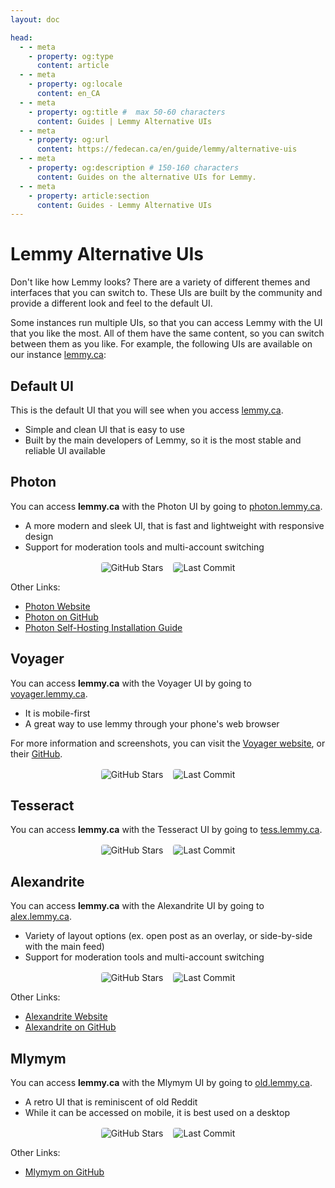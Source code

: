 ```yaml
---
layout: doc

head:
  - - meta
    - property: og:type
      content: article
  - - meta
    - property: og:locale
      content: en_CA
  - - meta
    - property: og:title #  max 50-60 characters
      content: Guides | Lemmy Alternative UIs
  - - meta
    - property: og:url
      content: https://fedecan.ca/en/guide/lemmy/alternative-uis
  - - meta
    - property: og:description # 150-160 characters
      content: Guides on the alternative UIs for Lemmy.
  - - meta
    - property: article:section
      content: Guides - Lemmy Alternative UIs
---
```


# Lemmy Alternative UIs

Don't like how Lemmy looks? There are a variety of different themes and interfaces that you can switch to. These UIs are built by the community and provide a different look and feel to the default UI. 

Some instances run multiple UIs, so that you can access Lemmy with the UI that you like the most. All of them have the same content, so you can switch between them as you like. For example, the following UIs are available on our instance [lemmy.ca](https://lemmy.ca):

## Default UI

This is the default UI that you will see when you access [lemmy.ca](https://lemmy.ca). 

- Simple and clean UI that is easy to use
- Built by the main developers of Lemmy, so it is the most stable and reliable UI available

<ThemedImage 
    lightImageUrl="/gallery/lemmy-screenshots/desktop/desktop-L1_default.png"
    darkImageUrl="/gallery/lemmy-screenshots/desktop/desktop-D1_default.png"
/>

## Photon

You can access **lemmy.ca** with the Photon UI by going to [photon.lemmy.ca](https://photon.lemmy.ca/).

- A more modern and sleek UI, that is fast and lightweight with responsive design
- Support for moderation tools and multi-account switching

<ThemedImage 
    lightImageUrl="/gallery/lemmy-screenshots/desktop/desktop-L2_photon.png"
    darkImageUrl="/gallery/lemmy-screenshots/desktop/desktop-D2_photon.png"
/>

<div class="shields-container">
  <img src="https://img.shields.io/github/stars/Xyphyn/photon?style=flat-square" alt="GitHub Stars" />
  <img src="https://img.shields.io/github/last-commit/Xyphyn/photon?style=flat-square" alt="Last Commit" />
</div>

Other Links:
- [Photon Website](https://phtn.app/)
- [Photon on GitHub](https://github.com/Xyphyn/photon)
- [Photon Self-Hosting Installation Guide](https://github.com/Xyphyn/photon?tab=readme-ov-file#self-hosting)

## Voyager

You can access **lemmy.ca** with the Voyager UI by going to [voyager.lemmy.ca](https://voyager.lemmy.ca/). 

- It is mobile-first
- A great way to use lemmy through your phone's web browser

For more information and screenshots, you can visit the [Voyager website](https://vger.app/posts/lemmy.world/all), or their [GitHub](https://github.com/aeharding/voyager?tab=readme-ov-file#voyager).

<div class="shields-container">
  <img src="https://img.shields.io/github/stars/aeharding/voyager?style=flat-square" alt="GitHub Stars" />
  <img src="https://img.shields.io/github/last-commit/aeharding/voyager?style=flat-square" alt="Last Commit" />
</div>

## Tesseract

You can access **lemmy.ca** with the Tesseract UI by going to [tess.lemmy.ca](https://tess.lemmy.ca/).

<ThemedImage 
    lightImageUrl="/gallery/lemmy-screenshots/desktop/desktop-L3_tesseract.png"
    darkImageUrl="/gallery/lemmy-screenshots/desktop/desktop-D3_tesseract.png"
/>

<div class="shields-container">
  <img src="https://img.shields.io/github/stars/asimons04/tesseract?style=flat-square" alt="GitHub Stars" />
  <img src="https://img.shields.io/github/last-commit/asimons04/tesseract?style=flat-square" alt="Last Commit" />
</div>

## Alexandrite

You can access **lemmy.ca** with the Alexandrite UI by going to [alex.lemmy.ca](https://alex.lemmy.ca/).

- Variety of layout options (ex. open post as an overlay, or side-by-side with the main feed)
- Support for moderation tools and multi-account switching

<ThemedImage 
    lightImageUrl="/gallery/lemmy-screenshots/desktop/desktop-L4_alexandrite.png"
    darkImageUrl="/gallery/lemmy-screenshots/desktop/desktop-D4_alexandrite.png"
/>

<div class="shields-container">
  <img src="https://img.shields.io/github/stars/sheodox/alexandrite?style=flat-square" alt="GitHub Stars" />
  <img src="https://img.shields.io/github/last-commit/sheodox/alexandrite?style=flat-square" alt="Last Commit" />
</div>

Other Links:

- [Alexandrite Website](https://alexandrite.app/)
- [Alexandrite on GitHub](https://github.com/sheodox/alexandrite)

## Mlymym

You can access **lemmy.ca** with the Mlymym UI by going to [old.lemmy.ca](https://old.lemmy.ca/).

- A retro UI that is reminiscent of old Reddit
- While it can be accessed on mobile, it is best used on a desktop

<ThemedImage 
    lightImageUrl="/gallery/lemmy-screenshots/desktop/desktop-L5_old.png"
    darkImageUrl="/gallery/lemmy-screenshots/desktop/desktop-D5_old.png"
/>

<div class="shields-container">
  <img src="https://img.shields.io/github/stars/rystaf/mlmym?style=flat-square" alt="GitHub Stars" />
  <img src="https://img.shields.io/github/last-commit/rystaf/mlmym?style=flat-square" alt="Last Commit" />
</div>

Other Links:

- [Mlymym on GitHub](https://github.com/rystaf/mlmym)


<style scoped>
.shields-container {
  display: flex;
  justify-content: center;
  margin-top: 1rem;
}

.shields-container img {
  margin: 0 0.5rem;
  border-radius: 0.25rem;
}
</style>